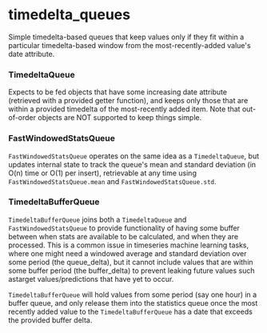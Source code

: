 # timedelta_queues
Simple timedelta-based queues that keep values only if they fit within a particular timedelta-based window from
the most-recently-added value's date attribute.

### TimedeltaQueue
Expects to be fed objects that have some increasing date attribute (retrieved with a provided getter function), and keeps only those
that are within a provided timedelta of the most-recently added item. Note that out-of-order objects are NOT supported
to keep things simple.

### FastWindowedStatsQueue
`FastWindowedStatsQueue` operates on the same idea as a `TimedeltaQueue`, but updates internal state to track the 
queue's mean and standard deviation (in O(n) time or O(1) per insert), retrievable at any time using `FastWindowedStatsQueue.mean` and
`FastWindowedStatsQueue.std`.

### TimedeltaBufferQueue
`TimedeltaBufferQueue` joins both a `TimedeltaQueue` and `FastWindowedStatsQueue` to provide functionality of having
some buffer between when stats are available to be calculated, and when they are processed. This is a common issue 
in timeseries machine learning tasks, where one might need a windowed average and standard deviation over some period
(the queue_delta), but it cannot include values that are within some buffer period (the buffer_delta) to prevent
leaking future values such astarget values/predictions that have yet to occur.

`TimedeltaBufferQueue` will hold values from some period (say one hour) in a buffer queue, and only release them into the statistics queue
once the most recently added value to the `TimedeltaBufferQueue` has a date that exceeds the provided buffer delta.
